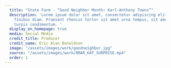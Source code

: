 ```yaml
---
  title: "State Farm - “Good Neighbor Month: Karl-Anthony Towns”"
  description: 'Lorem ipsum dolor sit amet, consectetur adipiscing elit. Maecenas non
    finibus diam. Praesent rhoncus tortor sit amet urna tempus, sit amet pellentesque
    turpis condimentum. '
  display_on_homepage: true
  media: Social Media
  credit_title: Producer
  credit_name: Eric Alan Donaldson
  image: "/assets/images/work/goodneighbor.jpg"
  source: "/assets/images/work/OMAR_KAT_SURPRISE.mp4"
  order: 1
---
```

